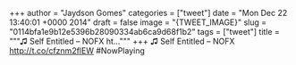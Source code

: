 
+++
author = "Jaydson Gomes"
categories = ["tweet"]
date = "Mon Dec 22 13:40:01 +0000 2014"
draft = false
image = "{TWEET_IMAGE}"
slug = "0114bfa1e9b12e5396b28090334ab6ca9d68f1b2"
tags = ["tweet"]
title = """♫ Self Entitled – NOFX ht..."""
+++
♫ Self Entitled – NOFX http://t.co/cfznm2flEW #NowPlaying
